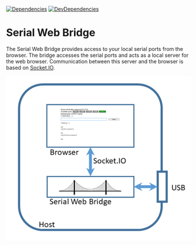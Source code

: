 [![Dependencies](https://img.shields.io/david/edenb/serial-web-bridge.svg)](https://david-dm.org/edenb/serial-web-bridge)
[![DevDependencies](https://img.shields.io/david/dev/edenb/serial-web-bridge.svg)](https://david-dm.org/edenb/serial-web-bridge?type=dev)
# Serial Web Bridge
The Serial Web Bridge provides access to your local serial ports from the browser. The bridge accesses the serial ports and acts as a local server for the web browser. Communication between this server and the browser is based on [Socket.IO](https://socket.io).

![GitHub Logo](/docs/img/overview.png)
